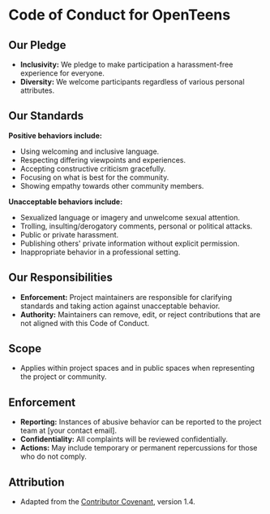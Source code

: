 # Code of Conduct for OpenTeens

## Our Pledge

- **Inclusivity:** We pledge to make participation a harassment-free experience for everyone.
- **Diversity:** We welcome participants regardless of various personal attributes.

## Our Standards

**Positive behaviors include:**

- Using welcoming and inclusive language.
- Respecting differing viewpoints and experiences.
- Accepting constructive criticism gracefully.
- Focusing on what is best for the community.
- Showing empathy towards other community members.

**Unacceptable behaviors include:**

- Sexualized language or imagery and unwelcome sexual attention.
- Trolling, insulting/derogatory comments, personal or political attacks.
- Public or private harassment.
- Publishing others' private information without explicit permission.
- Inappropriate behavior in a professional setting.

## Our Responsibilities

- **Enforcement:** Project maintainers are responsible for clarifying standards and taking action against unacceptable behavior.
- **Authority:** Maintainers can remove, edit, or reject contributions that are not aligned with this Code of Conduct.

## Scope

- Applies within project spaces and in public spaces when representing the project or community.

## Enforcement

- **Reporting:** Instances of abusive behavior can be reported to the project team at [your contact email].
- **Confidentiality:** All complaints will be reviewed confidentially.
- **Actions:** May include temporary or permanent repercussions for those who do not comply.

## Attribution

- Adapted from the [Contributor Covenant](https://www.contributor-covenant.org/version/1/4/code-of-conduct.html), version 1.4.

